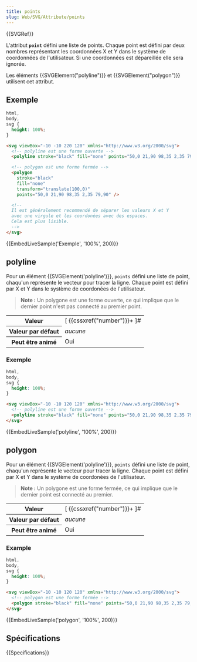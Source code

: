 ```yaml
---
title: points
slug: Web/SVG/Attribute/points
---
```


{{SVGRef}}

L'attribut **`point`** défini une liste de points. Chaque point est défini par deux nombres représentant les coordonnées X et Y dans le système de coordonnées de l'utilisateur. Si une coordonnées est dépareillée elle sera ignorée.

Les éléments {{SVGElement("polyline")}} et {{SVGElement("polygon")}} utilisent cet attribut.

## Exemple

```css hidden
html,
body,
svg {
  height: 100%;
}
```

```html
<svg viewBox="-10 -10 220 120" xmlns="http://www.w3.org/2000/svg">
  <!-- polyline est une forme ouverte -->
  <polyline stroke="black" fill="none" points="50,0 21,90 98,35 2,35 79,90" />

  <!-- polygon est une forme fermée -->
  <polygon
    stroke="black"
    fill="none"
    transform="translate(100,0)"
    points="50,0 21,90 98,35 2,35 79,90" />

  <!--
  Il est généralement recommendé de séparer les valeurs X et Y
  avec une virgule et les coordonées avec des espaces.
  Cela est plus lisible.
  -->
</svg>
```

{{EmbedLiveSample('Exemple', '100%', 200)}}

## polyline

Pour un élément {{SVGElement('polyline')}}, `points` défini une liste de point, chaqu'un représente le vecteur pour tracer la ligne. Chaque point est défini par X et Y dans le système de coordonées de l'utilisateur.

> **Note :** Un polygone est une forme ouverte, ce qui implique que le dernier point n'est pas connecté au premier point.

<table class="properties">
  <tbody>
    <tr>
      <th scope="row">Valeur</th>
      <td>[ {{cssxref("number")}}+ ]#</td>
    </tr>
    <tr>
      <th scope="row">Valeur par défaut</th>
      <td><em>aucune</em></td>
    </tr>
    <tr>
      <th scope="row">Peut être animé</th>
      <td>Oui</td>
    </tr>
  </tbody>
</table>

### Exemple

```css hidden
html,
body,
svg {
  height: 100%;
}
```

```html
<svg viewBox="-10 -10 120 120" xmlns="http://www.w3.org/2000/svg">
  <!-- polyline est une forme ouverte -->
  <polyline stroke="black" fill="none" points="50,0 21,90 98,35 2,35 79,90" />
</svg>
```

{{EmbedLiveSample('polyline', '100%', 200)}}

## polygon

Pour un élément {{SVGElement('polyline')}}, `points` défini une liste de point, chaqu'un représente le vecteur pour tracer la ligne. Chaque point est défini par X et Y dans le système de coordonées de l'utilisateur.

> **Note :** Un polygone est une forme fermée, ce qui implique que le dernier point est connecté au premier.

<table class="properties">
  <tbody>
    <tr>
      <th scope="row">Valeur</th>
      <td>[ {{cssxref("number")}}+ ]#</td>
    </tr>
    <tr>
      <th scope="row">Valeur par défaut</th>
      <td><em>aucune</em></td>
    </tr>
    <tr>
      <th scope="row">Peut être animé</th>
      <td>Oui</td>
    </tr>
  </tbody>
</table>

### Example

```css hidden
html,
body,
svg {
  height: 100%;
}
```

```html
<svg viewBox="-10 -10 120 120" xmlns="http://www.w3.org/2000/svg">
  <!-- polygon est une forme fermée -->
  <polygon stroke="black" fill="none" points="50,0 21,90 98,35 2,35 79,90" />
</svg>
```

{{EmbedLiveSample('polygon', '100%', 200)}}

## Spécifications

{{Specifications}}
